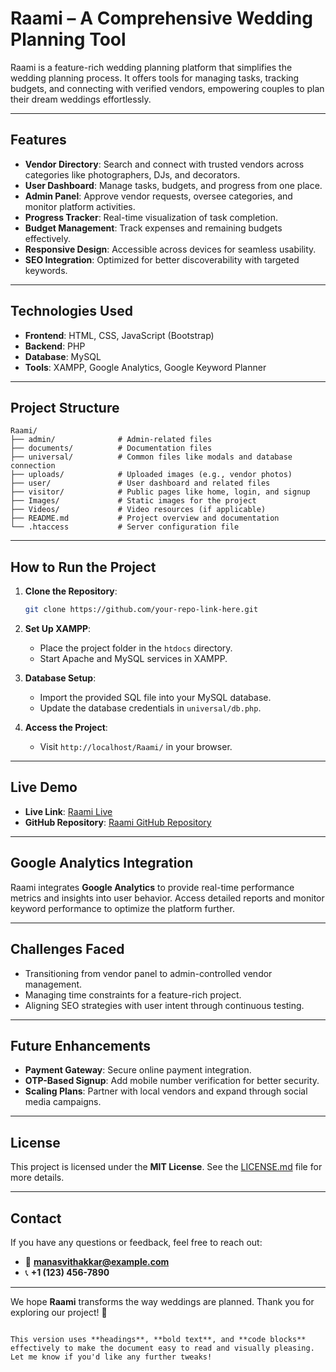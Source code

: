# Raami – A Comprehensive Wedding Planning Tool

Raami is a feature-rich wedding planning platform that simplifies the wedding planning process. It offers tools for managing tasks, tracking budgets, and connecting with verified vendors, empowering couples to plan their dream weddings effortlessly.

---

## Features

- **Vendor Directory**: Search and connect with trusted vendors across categories like photographers, DJs, and decorators.
- **User Dashboard**: Manage tasks, budgets, and progress from one place.
- **Admin Panel**: Approve vendor requests, oversee categories, and monitor platform activities.
- **Progress Tracker**: Real-time visualization of task completion.
- **Budget Management**: Track expenses and remaining budgets effectively.
- **Responsive Design**: Accessible across devices for seamless usability.
- **SEO Integration**: Optimized for better discoverability with targeted keywords.

---

## Technologies Used

- **Frontend**: HTML, CSS, JavaScript (Bootstrap)
- **Backend**: PHP
- **Database**: MySQL
- **Tools**: XAMPP, Google Analytics, Google Keyword Planner

---

## Project Structure

```plaintext
Raami/
├── admin/              # Admin-related files
├── documents/          # Documentation files
├── universal/          # Common files like modals and database connection
├── uploads/            # Uploaded images (e.g., vendor photos)
├── user/               # User dashboard and related files
├── visitor/            # Public pages like home, login, and signup
├── Images/             # Static images for the project
├── Videos/             # Video resources (if applicable)
├── README.md           # Project overview and documentation
└── .htaccess           # Server configuration file
```

---

## How to Run the Project

1. **Clone the Repository**:
   ```bash
   git clone https://github.com/your-repo-link-here.git
   ```

2. **Set Up XAMPP**:
   - Place the project folder in the `htdocs` directory.
   - Start Apache and MySQL services in XAMPP.

3. **Database Setup**:
   - Import the provided SQL file into your MySQL database.
   - Update the database credentials in `universal/db.php`.

4. **Access the Project**:
   - Visit `http://localhost/Raami/` in your browser.

---

## Live Demo

- **Live Link**: [Raami Live](https://your-live-project-link.com)  
- **GitHub Repository**: [Raami GitHub Repository](https://github.com/your-repo-link-here)

---

## Google Analytics Integration

Raami integrates **Google Analytics** to provide real-time performance metrics and insights into user behavior. Access detailed reports and monitor keyword performance to optimize the platform further.

---

## Challenges Faced

- Transitioning from vendor panel to admin-controlled vendor management.
- Managing time constraints for a feature-rich project.
- Aligning SEO strategies with user intent through continuous testing.

---

## Future Enhancements

- **Payment Gateway**: Secure online payment integration.
- **OTP-Based Signup**: Add mobile number verification for better security.
- **Scaling Plans**: Partner with local vendors and expand through social media campaigns.

---

## License

This project is licensed under the **MIT License**. See the [LICENSE.md](./LICENSE.md) file for more details.

---

## Contact

If you have any questions or feedback, feel free to reach out:

- 📧 **manasvithakkar@example.com**  
- 📞 **+1 (123) 456-7890**

---

We hope **Raami** transforms the way weddings are planned. Thank you for exploring our project! 🎉
```

This version uses **headings**, **bold text**, and **code blocks** effectively to make the document easy to read and visually pleasing. Let me know if you'd like any further tweaks!
